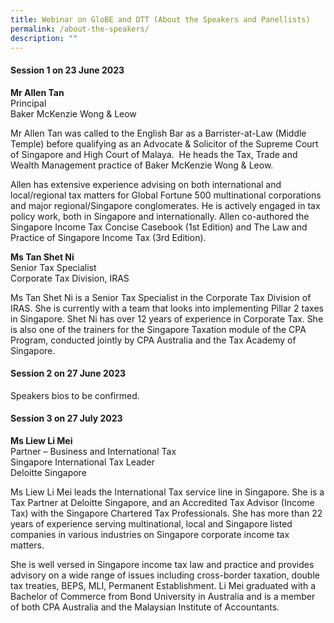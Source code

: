 ```yaml
---
title: Webinar on GloBE and DTT (About the Speakers and Panellists)
permalink: /about-the-speakers/
description: ""
---
```

#### **Session 1 on 23 June 2023**


**Mr Allen Tan** <br>
Principal <br>
Baker McKenzie Wong &amp; Leow <br>

Mr Allen Tan was called to the English Bar as a Barrister-at-Law (Middle Temple) before qualifying as an Advocate &amp; Solicitor of the Supreme Court of Singapore and High Court of Malaya.&nbsp; He heads the Tax, Trade and Wealth Management practice of Baker McKenzie Wong &amp; Leow.

Allen has extensive experience advising on both international and local/regional tax matters for Global Fortune 500 multinational corporations and major regional/Singapore conglomerates. He is actively engaged in tax policy work, both in Singapore and internationally.&nbsp;Allen co-authored the Singapore Income Tax Concise Casebook (1st Edition) and The Law and Practice of Singapore Income Tax (3rd Edition).


**Ms Tan Shet Ni** <br>
Senior Tax Specialist <br>
Corporate Tax Division, IRAS <br>

Ms Tan Shet Ni is a Senior Tax Specialist in the Corporate Tax Division of IRAS. She is currently with a team that looks into implementing Pillar 2 taxes in Singapore. Shet Ni has over 12 years of experience in Corporate Tax. She is also one of the trainers for the Singapore Taxation module of the CPA Program, conducted jointly by CPA Australia and the Tax Academy of Singapore.

#### **Session 2 on 27 June 2023**

Speakers bios to be confirmed.


#### **Session 3 on 27 July 2023**


**Ms Liew Li Mei** <br>
Partner – Business and International Tax <br>
Singapore International Tax Leader <br>
Deloitte Singapore <br>

Ms Liew Li Mei leads the International Tax service line in Singapore. She is a Tax Partner at Deloitte Singapore, and an Accredited Tax Advisor (Income Tax) with the Singapore Chartered Tax Professionals. She has more than 22 years of experience serving multinational, local and Singapore listed companies in various industries on Singapore corporate income tax matters.

She is well versed in Singapore income tax law and practice and provides advisory on a wide range of issues including cross-border taxation, double tax treaties, BEPS, MLI, Permanent Establishment. Li Mei graduated with a Bachelor of Commerce from Bond University in Australia and is a member of both CPA Australia and the Malaysian Institute of Accountants.